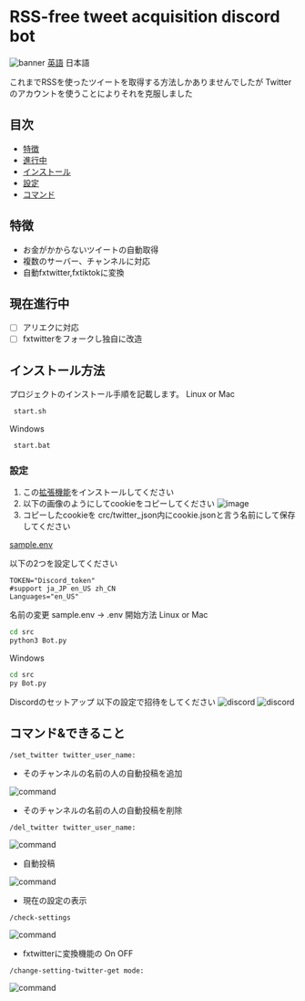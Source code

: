 # RSS-free tweet acquisition discord bot
![banner](./img/Twitter.jpg)
[英語](./README.md) 日本語

これまでRSSを使ったツイートを取得する方法しかありませんでしたが
Twitterのアカウントを使うことによりそれを克服しました
## 目次
- [特徴](#特徴)
- [進行中](#現在進行中)
- [インストール](#インストール方法)
- [設定](#設定)
- [コマンド](#コマンドできること)
## 特徴

- お金がかからないツイートの自動取得
- 複数のサーバー、チャンネルに対応
-  自動fxtwitter,fxtiktokに変換

## 現在進行中

 - [ ] アリエクに対応
 - [ ] fxtwitterをフォークし独自に改造

## インストール方法

プロジェクトのインストール手順を記載します。
Linux or Mac
```bash
 start.sh
```
Windows
```bash
 start.bat
```
### 設定
1. この[拡張機能](https://chromewebstore.google.com/detail/cookie-editor/hlkenndednhfkekhgcdicdfddnkalmdm)をインストールしてください
2. 以下の画像のようにしてcookieをコピーしてください
![image](./img/cookie.png)
3. コピーしたcookieを crc/twitter_json内にcookie.jsonと言う名前にして保存してください

[sample.env](./src/sample.env)

以下の2つを設定してください
```dotenv
TOKEN="Discord_token"
#support ja_JP en_US zh_CN
Languages="en_US"
```
名前の変更
sample.env -> .env
開始方法
Linux or Mac
```bash
cd src 
python3 Bot.py
```
Windows
```bash
cd src
py Bot.py
```
Discordのセットアップ
以下の設定で招待をしてください
![discord](./img/Setup_2.png)
![discord](./img/Setup_3.png)
## コマンド&できること
```
/set_twitter twitter_user_name:
```
- そのチャンネルの名前の人の自動投稿を追加

![command](img/set_command.png)
- そのチャンネルの名前の人の自動投稿を削除
```
/del_twitter twitter_user_name:
```
![command](img/del_command.png)

- 自動投稿

![command](img/auto_say.png)

- 現在の設定の表示
```
/check-settings 
```
![command](img/check_command.png)

- fxtwitterに変換機能の On OFF
```
/change-setting-twitter-get mode:
```
![command](img/command_1.png)
